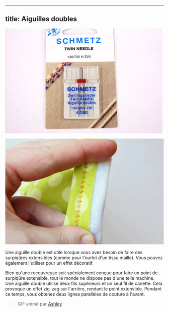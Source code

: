 ***

## title: Aiguilles doubles

![Une aiguille double de Schmetz](twin-needle.jpg)

![Un point à l'aiguille double est extensible grâce au zig-zag à l'arrière.](twin-needle.gif)

Une aiguille double est utile lorsque vous avez besoin de faire des surpiqûres extensibles (comme pour l'ourlet d'un tissu maille). Vous pouvez également l'utiliser pour un effet décoratif.

Bien qu'une recouvreuse soit spécialement conçue pour faire un point de surpiqûre extensible, tout le monde ne dispose pas d'une telle machine. Une aiguille double utilise deux fils supérieurs et un seul fil de canette. Cela provoque un effet zig-zag sur l'arrière, rendant le point extensible. Pendant ce temps, vous obtenez deux lignes parallèles de couture à l'avant.

> GIF animé par [Ashley](http://www.makeit-loveit.com/2011/05/sewing-tips-basic-stitches-plus-double.html)
